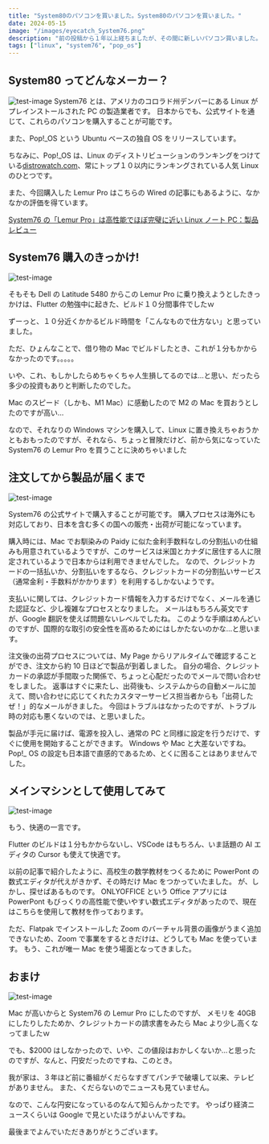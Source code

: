 ```yaml
---
title: "System80のパソコンを買いました。System80のパソコンを買いました。"
date: 2024-05-15
image: "/images/eyecatch_System76.png"
description: "前の投稿から１年以上経ちましたが、その間に新しいパソコン買いました。System76のLemurProというLinuxプレインストールのPCです。これがまた、結構いいんですよ。"
tags: ["linux", "system76", "pop_os"]
---
```


## System80 ってどんなメーカー？

![test-image](/images/01_System76.png)
System76 とは、アメリカのコロラド州デンバーにある Linux がプレインストールされた PC の製造業者です。
日本からでも、公式サイトを通じて、これらのパソコンを購入することが可能です。

また、Pop!\_OS という Ubuntu ベースの独自 OS をリリースしています。

ちなみに、Pop!\_OS は、Linux のディストリビューションのランキングをつけている[distrowatch.com](https://distrowatch.com/)、常にトップ１０以内にランキングされている人気 Linux のひとつです。

また、今回購入した Lemur Pro はこちらの Wired の記事にもあるように、なかなかの評価を得ています。

[System76 の「Lemur Pro」は高性能でほぼ完璧に近い Linux ノート PC：製品レビュー](https://wired.jp/article/system-76-lemur-pro-laptop/)

## System76 購入のきっかけ!

![test-image](/images/02_System76.png)

そもそも Dell の Latitude 5480 からこの Lemur Pro に乗り換えようとしたきっかけは、Flutter の勉強中に起きた、ビルド１０分間事件でしたｗ

ずーっと、１０分近くかかるビルド時間を「こんなもので仕方ない」と思っていました。

ただ、ひょんなことで、借り物の Mac でビルドしたとき、これが１分もかからなかったのです。。。。。

いや、これ、もしかしたらめちゃくちゃ人生損してるのでは…と思い、だったら多少の投資もありと判断したのでした。

Mac のスピード（しかも、M1 Mac）に感動したので M2 の Mac を買おうとしたのですが高い…

なので、それなりの Windows マシンを購入して、Linux に置き換えちゃおうかともおもったのですが、それなら、ちょっと冒険だけど、前から気になっていた System76 の Lemur Pro を買うことに決めちゃいました

## 注文してから製品が届くまで

![test-image](/images/03_System76.png)

System76 の公式サイトで購入することが可能です。
購入プロセスは海外にも対応しており、日本を含む多くの国への販売・出荷が可能になっています。

購入時には、Mac でお馴染みの Paidy に似た金利手数料なしの分割払いの仕組みも用意されているようですが、このサービスは米国とカナダに居住する人に限定されているようで日本からは利用できませんでした。
なので、クレジットカードの一括払いか、分割払いをするなら、クレジットカードの分割払いサービス（通常金利・手数料がかかります）を利用するしかないようです。

支払いに関しては、クレジットカード情報を入力するだけでなく、メールを通じた認証など、少し複雑なプロセスとなりました。
メールはもちろん英文ですが、Google 翻訳を使えば問題ないレベルでしたね。
このような手順はめんどいのですが、国際的な取引の安全性を高めるためにはしかたないのかな…と思います。

注文後の出荷プロセスについては、My Page からリアルタイムで確認することができ、注文から約 10 日ほどで製品が到着しました。
自分の場合、クレジットカードの承認が手間取った関係で、ちょっと心配だったのでメールで問い合わせをしました。
返事はすぐに来たし、出荷後も、システムからの自動メールに加えて、問い合わせに応じてくれたカスタマーサービス担当者からも「出荷したぜ！」的なメールがきました。
今回はトラブルはなかったのですが、トラブル時の対応も悪くないのでは、と思いました。

製品が手元に届けば、電源を投入し、通常の PC と同様に設定を行うだけで、すぐに使用を開始することができます。
Windows や Mac と大差ないですね。
Pop!\_ OS の設定も日本語で直感的であるため、とくに困ることはありませんでした。

## メインマシンとして使用してみて

![test-image](/images/04_System76.png)

もう、快適の一言です。

Flutter のビルドは１分もかからないし、VSCode はもちろん、いま話題の AI エディタの Cursor も使えて快適です。

以前の記事で紹介したように、高校生の数学教材をつくるために PowerPont の数式エディタが代えがきかず、その時だけ Mac をつかっていたました。
が、しかし、探せばあるものです。
ONLYOFFICE という Office アプリには PowerPont もびっくりの高性能で使いやすい数式エディタがあったので、現在はこちらを使用して教材を作っております。

ただ、Flatpak でインストールした Zoom のバーチャル背景の画像がうまく追加できないため、Zoom で事業をするときだけは、どうしても Mac を使っています。
もう、これが唯一 Mac を使う場面となってきました。

## おまけ

![test-image](/images/05_System76.png)

Mac が高いからと System76 の Lemur Pro にしたのですが、
メモリを 40GB にしたりしたためか、クレジットカードの請求書をみたら Mac より少し高くなってましたｗ

でも、$2000 はしなかったので、いや、この値段はおかしくないか…と思ったのですが、なんと、円安だったのですね、このとき。

我が家は、３年ほど前に番組がくだらなすぎてパンチで破壊して以来、テレビがありません。
また、くだらないのでニュースも見ていません。

なので、こんな円安になっているのなんて知らんかったです。
やっぱり経済ニュースくらいは Google で見といたほうがよいんですね。

最後までよんでいただきありがとうございます。
